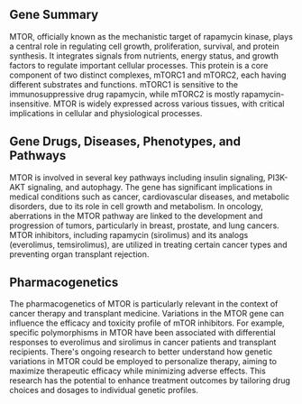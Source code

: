## Gene Summary
MTOR, officially known as the mechanistic target of rapamycin kinase, plays a central role in regulating cell growth, proliferation, survival, and protein synthesis. It integrates signals from nutrients, energy status, and growth factors to regulate important cellular processes. This protein is a core component of two distinct complexes, mTORC1 and mTORC2, each having different substrates and functions. mTORC1 is sensitive to the immunosuppressive drug rapamycin, while mTORC2 is mostly rapamycin-insensitive. MTOR is widely expressed across various tissues, with critical implications in cellular and physiological processes.

## Gene Drugs, Diseases, Phenotypes, and Pathways
MTOR is involved in several key pathways including insulin signaling, PI3K-AKT signaling, and autophagy. The gene has significant implications in medical conditions such as cancer, cardiovascular diseases, and metabolic disorders, due to its role in cell growth and metabolism. In oncology, aberrations in the MTOR pathway are linked to the development and progression of tumors, particularly in breast, prostate, and lung cancers. MTOR inhibitors, including rapamycin (sirolimus) and its analogs (everolimus, temsirolimus), are utilized in treating certain cancer types and preventing organ transplant rejection.

## Pharmacogenetics
The pharmacogenetics of MTOR is particularly relevant in the context of cancer therapy and transplant medicine. Variations in the MTOR gene can influence the efficacy and toxicity profile of mTOR inhibitors. For example, specific polymorphisms in MTOR have been associated with differential responses to everolimus and sirolimus in cancer patients and transplant recipients. There's ongoing research to better understand how genetic variations in MTOR could be employed to personalize therapy, aiming to maximize therapeutic efficacy while minimizing adverse effects. This research has the potential to enhance treatment outcomes by tailoring drug choices and dosages to individual genetic profiles.